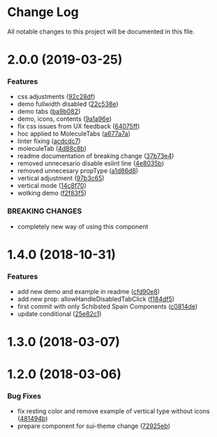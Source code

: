 # Change Log

All notable changes to this project will be documented in this file.

<a name="2.0.0"></a>
# 2.0.0 (2019-03-25)


### Features

* css adjustments ([92c28df](https://github.com/SUI-Components/sui-components/commit/92c28df))
* demo fullwidth disabled ([22c538e](https://github.com/SUI-Components/sui-components/commit/22c538e))
* demo tabs ([ba9b082](https://github.com/SUI-Components/sui-components/commit/ba9b082))
* demo, icons, contents ([9a1a96e](https://github.com/SUI-Components/sui-components/commit/9a1a96e))
* fix css issues from UX feedback ([64075ff](https://github.com/SUI-Components/sui-components/commit/64075ff))
* hoc applied to MoleculeTabs ([a677a7a](https://github.com/SUI-Components/sui-components/commit/a677a7a))
* linter fixing ([acdcdc7](https://github.com/SUI-Components/sui-components/commit/acdcdc7))
* moleculeTab ([4d88c8b](https://github.com/SUI-Components/sui-components/commit/4d88c8b))
* readme documentation of breaking change ([37b73e4](https://github.com/SUI-Components/sui-components/commit/37b73e4))
* removed unnecesario disable eslint line ([4e8035b](https://github.com/SUI-Components/sui-components/commit/4e8035b))
* removed unnecesary propType ([a1d86d8](https://github.com/SUI-Components/sui-components/commit/a1d86d8))
* vertical adjustment ([97b3c65](https://github.com/SUI-Components/sui-components/commit/97b3c65))
* vertical mode ([14c8f70](https://github.com/SUI-Components/sui-components/commit/14c8f70))
* wotking demo ([f2f83f5](https://github.com/SUI-Components/sui-components/commit/f2f83f5))


### BREAKING CHANGES

* completely new way of using this component



<a name="1.4.0"></a>
# 1.4.0 (2018-10-31)


### Features

* add new demo and example in readme ([cfd90e8](https://github.com/SUI-Components/sui-components/commit/cfd90e8))
* add new prop: allowHandleDisabledTabClick ([f184df5](https://github.com/SUI-Components/sui-components/commit/f184df5))
* first commit with only Schibsted Spain Components ([c0814de](https://github.com/SUI-Components/sui-components/commit/c0814de))
* update conditional ([25e82c1](https://github.com/SUI-Components/sui-components/commit/25e82c1))



<a name="1.3.0"></a>
# 1.3.0 (2018-03-07)



<a name="1.2.0"></a>
# 1.2.0 (2018-03-06)


### Bug Fixes

* fix resting color and remove example of vertical type without icons ([481494b](https://github.com/SUI-Components/sui-components/commit/481494b))
* prepare component for sui-theme change ([72925eb](https://github.com/SUI-Components/sui-components/commit/72925eb))



